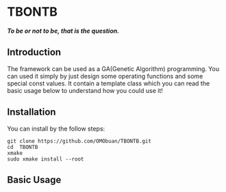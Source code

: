 # TBONTB

***To be or not to be, that is the question.***

## Introduction

The framework can be used as a GA(Genetic Algorithm) programming. You can used it simply by just design some operating functions and some special const values. It contain a template class which you can read the basic usage below to understand how you could use it!

## Installation

You can install by the follow steps:

```
git clone https://github.com/OMObuan/TBONTB.git
cd  TBONTB
xmake
sudo xmake install --root
```

## Basic Usage
